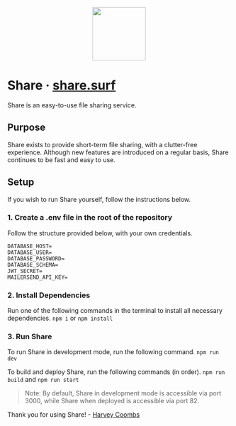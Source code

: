 <p align="center"><img src="https://share.surf/images/icon.png" width="120" /></p>

# Share &middot; [share.surf](https://share.surf/)

Share is an easy-to-use file sharing service.

## Purpose
Share exists to provide short-term file sharing, with a clutter-free experience. Although new features are introduced on a regular basis, Share continues to be fast and easy to use.

## Setup
If you wish to run Share yourself, follow the instructions below.

### 1. Create a .env file in the root of the repository
Follow the structure provided below, with your own credentials.
```
DATABASE_HOST=
DATABASE_USER=
DATABASE_PASSWORD=
DATABASE_SCHEMA=
JWT_SECRET=
MAILERSEND_API_KEY=
```

### 2. Install Dependencies
Run one of the following commands in the terminal to install all necessary dependencies.
```npm i``` or ```npm install```

### 3. Run Share
To run Share in development mode, run the following command.
```npm run dev```

To build and deploy Share, run the following commands (in order).
```npm run build``` and ```npm run start```

> Note: By default, Share in development mode is accessible via port 3000, while Share when deployed is accessible via port 82.

Thank you for using Share! - [Harvey Coombs](https://harveycoombs.com/)
